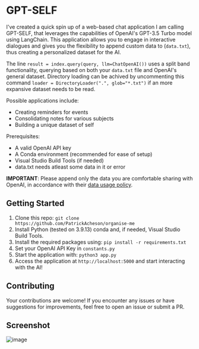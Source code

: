 # GPT-SELF

I've created a quick spin up of a web-based chat application I am calling GPT-SELF, that leverages the capabilities of OpenAI's GPT-3.5 Turbo model using LangChain. This application allows you to engage in interactive dialogues and gives you the flexibility to append custom data to (`data.txt`), thus creating a personalized dataset for the AI.

The line `result = index.query(query, llm=ChatOpenAI())` uses a split band functionality, querying based on both your `data.txt` file and OpenAI's general dataset. Directory loading can be achived by uncommenting this command `loader = DirectoryLoader(".", glob="*.txt")` if an more expansive dataset needs to be read.


Possible applications include:
- Creating reminders for events
- Consolidating notes for various subjects
- Building a unique dataset of self

Prerequisites:
- A valid OpenAI API key
- A Conda environment (recommended for ease of setup)
- Visual Studio Build Tools (if needed)
- data.txt needs atleast some data in it or error

**IMPORTANT**: Please append only the data you are comfortable sharing with OpenAI, in accordance with their [data usage policy](https://openai.com/policies/api-data-usage-policies).

## Getting Started

1. Clone this repo: `git clone https://github.com/PatrickAcheson/organise-me`
2. Install Python (tested on 3.9.13) conda and, if needed, Visual Studio Build Tools.
3. Install the required packages using: `pip install -r requirements.txt`
4. Set your OpenAI API Key in `constants.py`
5. Start the application with: `python3 app.py`
6. Access the application at `http://localhost:5000` and start interacting with the AI!

## Contributing

Your contributions are welcome! If you encounter any issues or have suggestions for improvements, feel free to open an issue or submit a PR.

## Screenshot

![image](https://github.com/PatrickAcheson/organise-me/assets/90014630/a83c2118-abba-47af-8ef1-c73bb0907179)
